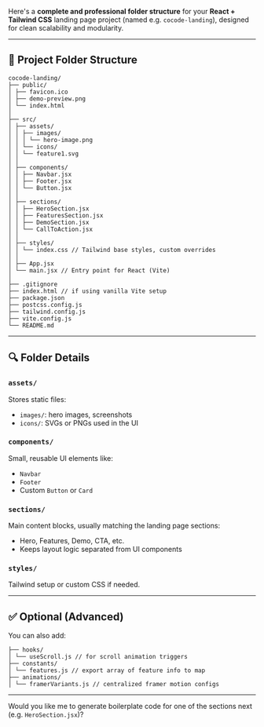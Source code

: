 Here's a **complete and professional folder structure** for your **React + Tailwind CSS** landing page project (named e.g. `cocode-landing`), designed for clean scalability and modularity.

---

## 📁 Project Folder Structure

```
cocode-landing/
├── public/
│ ├── favicon.ico
│ ├── demo-preview.png
│ └── index.html
│
├── src/
│ ├── assets/
│ │ ├── images/
│ │ │ └── hero-image.png
│ │ └── icons/
│ │ └── feature1.svg
│ │
│ ├── components/
│ │ ├── Navbar.jsx
│ │ ├── Footer.jsx
│ │ └── Button.jsx
│ │
│ ├── sections/
│ │ ├── HeroSection.jsx
│ │ ├── FeaturesSection.jsx
│ │ ├── DemoSection.jsx
│ │ └── CallToAction.jsx
│ │
│ ├── styles/
│ │ └── index.css // Tailwind base styles, custom overrides
│ │
│ ├── App.jsx
│ └── main.jsx // Entry point for React (Vite)
│
├── .gitignore
├── index.html // if using vanilla Vite setup
├── package.json
├── postcss.config.js
├── tailwind.config.js
├── vite.config.js
└── README.md
```

---

## 🔍 Folder Details

### `assets/`

Stores static files:

* `images/`: hero images, screenshots
* `icons/`: SVGs or PNGs used in the UI

### `components/`

Small, reusable UI elements like:

* `Navbar`
* `Footer`
* Custom `Button` or `Card`

### `sections/`

Main content blocks, usually matching the landing page sections:

* Hero, Features, Demo, CTA, etc.
* Keeps layout logic separated from UI components

### `styles/`

Tailwind setup or custom CSS if needed.

---

## ✅ Optional (Advanced)

You can also add:

```
├── hooks/
│ └── useScroll.js // for scroll animation triggers
├── constants/
│ └── features.js // export array of feature info to map
├── animations/
│ └── framerVariants.js // centralized framer motion configs
```

---

Would you like me to generate boilerplate code for one of the sections next (e.g. `HeroSection.jsx`)?

